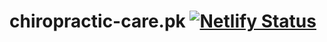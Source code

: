 ﻿# chiropractic-care.pk [![Netlify Status](https://api.netlify.com/api/v1/badges/da686889-34fe-4b79-bd86-50374ea5c51c/deploy-status?branch=main)](https://app.netlify.com/sites/tangerine-halva-be49d2/deploys)
